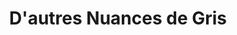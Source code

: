 ---
title: "D'autres Nuances de Gris"
url: /villeneuve-dascq/dautres-nuances-de-gris/
shop: vêtements
---